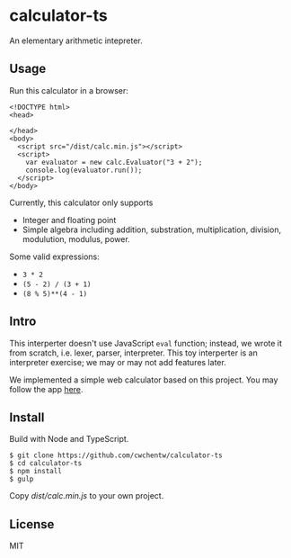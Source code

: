 # calculator-ts

An elementary arithmetic intepreter.

## Usage

Run this calculator in a browser:

```
<!DOCTYPE html>
<head>

</head>
<body>
  <script src="/dist/calc.min.js"></script>
  <script>
    var evaluator = new calc.Evaluator("3 + 2");
    console.log(evaluator.run());
  </script>
</body>
```

Currently, this calculator only supports

- Integer and floating point
- Simple algebra including addition, substration, multiplication, division, 
  modulution, modulus, power.

Some valid expressions:

- `3 * 2`
- `(5 - 2) / (3 + 1)`
- `(8 % 5)**(4 - 1)`

## Intro

This interperter doesn't use JavaScript ``eval`` function; instead, we wrote it from scratch, i.e. lexer, parser, interpreter. This toy interperter is an interpreter exercise; we may or may not add features later.

We implemented a simple web calculator based on this project.  You may follow the app [here](https://github.com/cwchentw/calculator-ts-web).

## Install

Build with Node and TypeScript.

```
$ git clone https://github.com/cwchentw/calculator-ts
$ cd calculator-ts
$ npm install
$ gulp
```

Copy *dist/calc.min.js* to your own project.

## License

MIT
